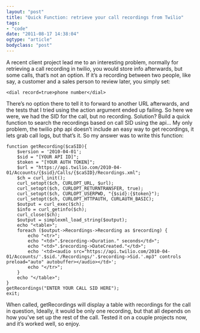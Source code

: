 ```yaml
---
layout: "post"
title: "Quick Function: retrieve your call recordings from Twilio"
tags: 
- "code"
date: "2011-08-17 14:38:04"
ogtype: "article"
bodyclass: "post"
---
```


A recent client project lead me to an interesting problem, normally for retrieving a call recording in twilio, you would store info afterwards, but some calls, that’s not an option. If it’s a recording between two people, like say, a customer and a sales person to review later, you simply set:


    <dial record=true>phone number</dial>
    


There’s no option there to tell it to forward to another URL afterwards, and the tests that I tried using the action argument ended up failing. So here we were, we had the SID for the call, but no recording. Solution? Build a quick function to search the recordings based on call SID using the api… My only problem, the twilio php api doesn’t include an easy way to get recordings, it lets grab call logs, but that’s it. So my answer was to write this function:


    function getRecording($caSID){
        $version = '2010-04-01';
        $sid = "[YOUR API ID]";
        $token = "[YOUR AUTH TOKEN]";
        $url = "https://api.twilio.com/2010-04-01/Accounts/{$sid}/Calls/{$caSID}/Recordings.xml";
        $ch = curl_init();
        curl_setopt($ch, CURLOPT_URL, $url);
        curl_setopt($ch, CURLOPT_RETURNTRANSFER, true);
        curl_setopt($ch, CURLOPT_USERPWD, "{$sid}:{$token}");
        curl_setopt($ch, CURLOPT_HTTPAUTH, CURLAUTH_BASIC);
        $output = curl_exec($ch);
        $info = curl_getinfo($ch);
        curl_close($ch);
        $output = simplexml_load_string($output);
        echo "<table>";
        foreach ($output->Recordings->Recording as $recording) {
            echo "<tr>";
            echo "<td>".$recording->Duration." seconds</td>";
            echo "<td>".$recording->DateCreated."</td>";
            echo '<td><audio src="https://api.twilio.com/2010-04-01/Accounts/'.$sid.'/Recordings/'.$recording->Sid.'.mp3" controls preload="auto" autobuffer></audio></td>';
            echo "</tr>";
        }
        echo "</table>";
    }
    getRecordings("ENTER YOUR CALL SID HERE");
    exit;
    


When called, getRecordings will display a table with recordings for the call in question, Ideally, it would be only one recording, but that all depends on how you’ve set up the rest of the call. Tested it on a couple projects now, and it’s worked well, so enjoy.